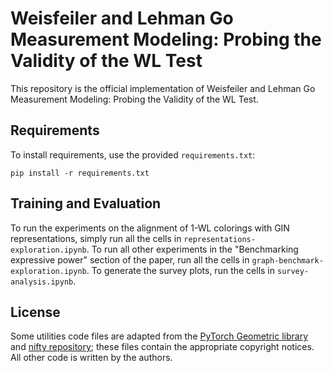 # Weisfeiler and Lehman Go Measurement Modeling: Probing the Validity of the WL Test

This repository is the official implementation of Weisfeiler and Lehman Go Measurement Modeling: Probing the Validity of the WL Test. 

## Requirements

To install requirements, use the provided `requirements.txt`:

```setup
pip install -r requirements.txt
```

## Training and Evaluation

To run the experiments on the alignment of 1-WL colorings with GIN representations, simply run all the cells in `representations-exploration.ipynb`. To run all other experiments in the "Benchmarking expressive power" section of the paper, run all the cells in `graph-benchmark-exploration.ipynb`. To generate the survey plots, run the cells in `survey-analysis.ipynb`.

## License

Some utilities code files are adapted from the [PyTorch Geometric library](https://github.com/pyg-team/pytorch_geometric) and [nifty repository](https://github.com/chirag126/nifty); these files contain the appropriate copyright notices. All other code is written by the authors.
